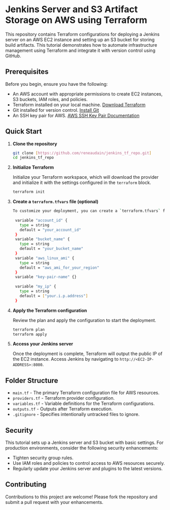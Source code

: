 # Jenkins Server and S3 Artifact Storage on AWS using Terraform

This repository contains Terraform configurations for deploying a Jenkins server on an AWS EC2 instance and setting up an S3 bucket for storing build artifacts. This tutorial demonstrates how to automate infrastructure management using Terraform and integrate it with version control using GitHub.

## Prerequisites

Before you begin, ensure you have the following:

- An AWS account with appropriate permissions to create EC2 instances, S3 buckets, IAM roles, and policies.
- Terraform installed on your local machine. [Download Terraform](https://www.terraform.io/downloads.html)
- Git installed for version control. [Install Git](https://git-scm.com/book/en/v2/Getting-Started-Installing-Git)
- An SSH key pair for AWS. [AWS SSH Key Pair Documentation](https://docs.aws.amazon.com/AWSEC2/latest/UserGuide/ec2-key-pairs.html)

## Quick Start

1. **Clone the repository**

   ```bash
   git clone [https://github.com/reneaudain/jenkins_tf_repo.git]
   cd jenkins_tf_repo
   ```

2. **Initialize Terraform**

   Initialize your Terraform workspace, which will download the provider and initialize it with the settings configured in the `terraform` block.

   ```bash
   terraform init
   ```

3. **Create a `terraform.tfvars` file (optional)**
   ```bash
   To customize your deployment, you can create a `terraform.tfvars` file to override default variable values. For example:
    
    variable "account_id" {
      type = string
      default = "your_account_id"
    }
    variable "bucket_name" {
      type = string
      default = "your_bucket_name"
    }
    variable "aws_linux_ami" {
      type = string
      default = "aws_ami_for_your_region"
    }
    variable "key-pair-name" {}
    
    variable "my_ip" {
      type = string
      default = ["your.i.p.address"]
    }
    ```
4. **Apply the Terraform configuration**

   Review the plan and apply the configuration to start the deployment.

   ```bash
   terraform plan
   terraform apply
   ```

5. **Access your Jenkins server**

   Once the deployment is complete, Terraform will output the public IP of the EC2 instance. Access Jenkins by navigating to `http://<EC2-IP-ADDRESS>:8080`.

## Folder Structure

- `main.tf` - The primary Terraform configuration file for AWS resources.
- `providers.tf` - Terraform provider configuration.
- `variables.tf` - Variable definitions for the Terraform configurations.
- `outputs.tf` - Outputs after Terraform execution.
- `.gitignore` - Specifies intentionally untracked files to ignore.

## Security

This tutorial sets up a Jenkins server and S3 bucket with basic settings. For production environments, consider the following security enhancements:

- Tighten security group rules.
- Use IAM roles and policies to control access to AWS resources securely.
- Regularly update your Jenkins server and plugins to the latest versions.

## Contributing

Contributions to this project are welcome! Please fork the repository and submit a pull request with your enhancements.
